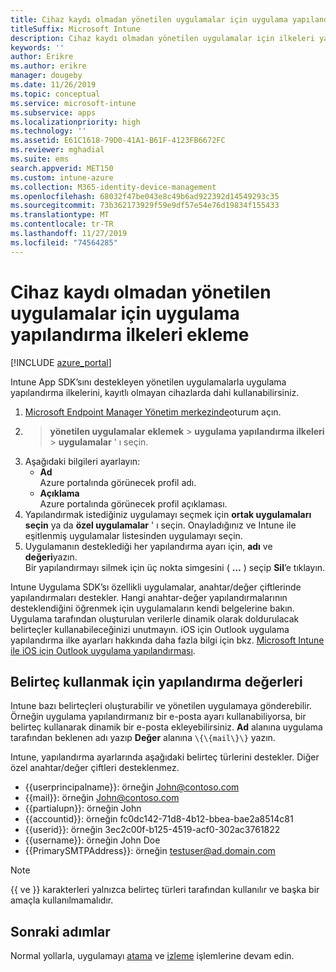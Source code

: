 ```yaml
---
title: Cihaz kaydı olmadan yönetilen uygulamalar için uygulama yapılandırma ilkeleri
titleSuffix: Microsoft Intune
description: Cihaz kaydı olmadan yönetilen uygulamalar için ilkeleri yapılandırmayı öğrenin.
keywords: ''
author: Erikre
ms.author: erikre
manager: dougeby
ms.date: 11/26/2019
ms.topic: conceptual
ms.service: microsoft-intune
ms.subservice: apps
ms.localizationpriority: high
ms.technology: ''
ms.assetid: E61C1618-79D0-41A1-B61F-4123FB6672FC
ms.reviewer: mghadial
ms.suite: ems
search.appverid: MET150
ms.custom: intune-azure
ms.collection: M365-identity-device-management
ms.openlocfilehash: 68032f47be043e8c49b6ad922392d14549293c35
ms.sourcegitcommit: 73b362173929f59e9df57e54e76d19834f155433
ms.translationtype: MT
ms.contentlocale: tr-TR
ms.lasthandoff: 11/27/2019
ms.locfileid: "74564285"
---
```

# <a name="add-app-configuration-policies-for-managed-apps-without-device-enrollment"></a>Cihaz kaydı olmadan yönetilen uygulamalar için uygulama yapılandırma ilkeleri ekleme

[!INCLUDE [azure_portal](../includes/azure_portal.md)]

Intune App SDK’sını destekleyen yönetilen uygulamalarla uygulama yapılandırma ilkelerini, kayıtlı olmayan cihazlarda dahi kullanabilirsiniz. 

1. [Microsoft Endpoint Manager Yönetim merkezinde](https://go.microsoft.com/fwlink/?linkid=2109431)oturum açın.
2.  > **yönetilen uygulamalar** **eklemek** > **uygulama yapılandırma ilkeleri** > **uygulamalar** ' ı seçin.
3. Aşağıdaki bilgileri ayarlayın:
    - **Ad**  
      Azure portalında görünecek profil adı.
    - **Açıklama**  
      Azure portalında görünecek profil açıklaması.
4. Yapılandırmak istediğiniz uygulamayı seçmek için **ortak uygulamaları seçin** ya da **özel uygulamalar** ' ı seçin. Onayladığınız ve Intune ile eşitlenmiş uygulamalar listesinden uygulamayı seçin.
5. Uygulamanın desteklediği her yapılandırma ayarı için, **adı** ve **değeri**yazın.  
    Bir yapılandırmayı silmek için üç nokta simgesini ( **…** ) seçip **Sil**’e tıklayın.  
    
Intune Uygulama SDK’sı özellikli uygulamalar, anahtar/değer çiftlerinde yapılandırmaları destekler. Hangi anahtar-değer yapılandırmalarının desteklendiğini öğrenmek için uygulamaların kendi belgelerine bakın. Uygulama tarafından oluşturulan verilerle dinamik olarak doldurulacak belirteçler kullanabileceğinizi unutmayın. iOS için Outlook uygulama yapılandırma ilke ayarları hakkında daha fazla bilgi için bkz. [Microsoft Intune ile iOS için Outlook uygulama yapılandırması](https://technet.microsoft.com/library/mt813789(v=exchg.150).aspx).

## <a name="configuration-values-for-using-tokens"></a>Belirteç kullanmak için yapılandırma değerleri

Intune bazı belirteçleri oluşturabilir ve yönetilen uygulamaya gönderebilir. Örneğin uygulama yapılandırmanız bir e-posta ayarı kullanabiliyorsa, bir belirteç kullanarak dinamik bir e-posta ekleyebilirsiniz. **Ad** alanına uygulama tarafından beklenen adı yazıp **Değer** alanına `\{\{mail\}\}` yazın.

Intune, yapılandırma ayarlarında aşağıdaki belirteç türlerini destekler. Diğer özel anahtar/değer çiftleri desteklenmez.

- \{\{userprincipalname\}\}: örneğin John@contoso.com
- \{\{mail\}\}: örneğin John@contoso.com
- \{\{partialupn\}\}: örneğin John
- \{\{accountid\}\}: örneğin fc0dc142-71d8-4b12-bbea-bae2a8514c81
- \{\{userid\}\}: örneğin 3ec2c00f-b125-4519-acf0-302ac3761822
- \{\{username\}\}: örneğin John Doe
- \{\{PrimarySMTPAddress\}\}: örneğin testuser@ad.domain.com


> [!Note]  
> \{\{ ve \}\} karakterleri yalnızca belirteç türleri tarafından kullanılır ve başka bir amaçla kullanılmamalıdır.

## <a name="next-steps"></a>Sonraki adımlar

Normal yollarla, uygulamayı [atama](apps-deploy.md) ve [izleme](apps-monitor.md) işlemlerine devam edin.
